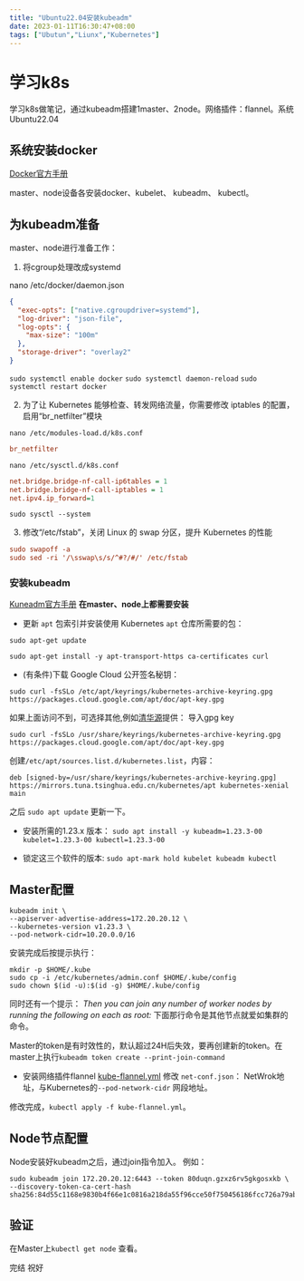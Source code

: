 ```yaml
---
title: "Ubuntu22.04安装kubeadm"
date: 2023-01-11T16:30:47+08:00
tags: ["Ubutun","Liunx","Kubernetes"]
---
```


# 学习k8s
学习k8s做笔记，通过kubeadm搭建1master、2node。网络插件：flannel。系统Ubuntu22.04


## 系统安装docker
[Docker官方手册](https://docs.docker.com/engine/install/ubuntu/)

master、node设备各安装docker、kubelet、 kubeadm、 kubectl。

## 为kubeadm准备
master、node进行准备工作：

1. 将cgroup处理改成systemd

nano /etc/docker/daemon.json
```json
{
  "exec-opts": ["native.cgroupdriver=systemd"],
  "log-driver": "json-file",
  "log-opts": {
    "max-size": "100m"
  },
  "storage-driver": "overlay2"
}
```

`sudo systemctl enable docker`
`sudo systemctl daemon-reload`
`sudo systemctl restart docker`

2. 为了让 Kubernetes 能够检查、转发网络流量，你需要修改 iptables 的配置，启用“br_netfilter”模块

`nano /etc/modules-load.d/k8s.conf`

```ini
br_netfilter
```


`nano /etc/sysctl.d/k8s.conf`

```ini
net.bridge.bridge-nf-call-ip6tables = 1
net.bridge.bridge-nf-call-iptables = 1
net.ipv4.ip_forward=1
```
`sudo sysctl --system`

3. 修改“/etc/fstab”，关闭 Linux 的 swap 分区，提升 Kubernetes 的性能
```ini
sudo swapoff -a
sudo sed -ri '/\sswap\s/s/^#?/#/' /etc/fstab
```


### 安装kubeadm
[Kuneadm官方手册](https://kubernetes.io/docs/setup/production-environment/tools/kubeadm/install-kubeadm/)
**在master、node上都需要安装**

* 更新 `apt` 包索引并安装使用 Kubernetes `apt` 仓库所需要的包：
```shell
sudo apt-get update

sudo apt-get install -y apt-transport-https ca-certificates curl
```
* (有条件)下载 Google Cloud 公开签名秘钥：
```shell
sudo curl -fsSLo /etc/apt/keyrings/kubernetes-archive-keyring.gpg https://packages.cloud.google.com/apt/doc/apt-key.gpg
``` 
如果上面访问不到，可选择其他,例如[清华源](https://mirrors.tuna.tsinghua.edu.cn/help/kubernetes/)提供：
导入gpg key
```shell
sudo curl -fsSLo /usr/share/keyrings/kubernetes-archive-keyring.gpg https://packages.cloud.google.com/apt/doc/apt-key.gpg
```

创建`/etc/apt/sources.list.d/kubernetes.list`，内容：
```shell
deb [signed-by=/usr/share/keyrings/kubernetes-archive-keyring.gpg] https://mirrors.tuna.tsinghua.edu.cn/kubernetes/apt kubernetes-xenial main
```

之后 `sudo apt update` 更新一下。

* 安装所需的1.23.x 版本：
`sudo apt install -y kubeadm=1.23.3-00 kubelet=1.23.3-00 kubectl=1.23.3-00`

* 锁定这三个软件的版本:
`sudo apt-mark hold kubelet kubeadm kubectl`

## Master配置
```shell
kubeadm init \
--apiserver-advertise-address=172.20.20.12 \
--kubernetes-version v1.23.3 \
--pod-network-cidr=10.20.0.0/16
```


安装完成后按提示执行：
```shell
mkdir -p $HOME/.kube
sudo cp -i /etc/kubernetes/admin.conf $HOME/.kube/config
sudo chown $(id -u):$(id -g) $HOME/.kube/config
```

同时还有一个提示：
*Then you can join any number of worker nodes by running the following on each as root:*
下面那行命令是其他节点就爱如集群的命令。

Master的token是有时效性的，默认超过24H后失效，要再创建新的token。在master上执行`kubeadm token create --print-join-command`

* 安装网络插件flannel
[kube-flannel.yml](https://github.com/flannel-io/flannel/blob/master/Documentation/kube-flannel.yml "kube-flannel.yml")
修改 `net-conf.json`： NetWrok地址，与Kubernetes的`--pod-network-cidr` 网段地址。

修改完成，`kubectl apply -f kube-flannel.yml`。 

## Node节点配置
Node安装好kubeadm之后，通过join指令加入。
例如： 
```shell
sudo kubeadm join 172.20.20.12:6443 --token 80duqn.gzxz6rv5gkgosxkb \
--discovery-token-ca-cert-hash sha256:84d55c1168e9830b4f66e1c0816a218da55f96cce50f750456186fcc726a79ab 
```

## 验证
在Master上`kubectl get node` 查看。

完结
祝好